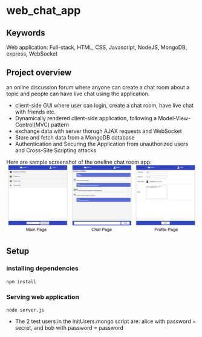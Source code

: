 # web_chat_app
## Keywords
Web application: Full-stack, HTML, CSS, Javascript, NodeJS, MongoDB, express, WebSocket

## Project overview
an online discussion forum where anyone can create a chat room about a topic and people can have live chat using the application.
* client-side GUI where user can login, create a chat room, have live chat with friends etc.
* Dynamically rendered client-side application, following a Model-View-Control(MVC) pattern
* exchange data with server thorugh AJAX requests and WebSocket
* Store and fetch data from a MongoDB database
* Authentication and Securing the Application from unauthorized users and Cross-Site Scripting attacks

Here are sample screenshot of the oneline chat room app:
![mainpage.png](./screenshot/screenshot.png)

## Setup
### installing dependencies
```
npm install
```
### Serving web application
```
node server.js
```

* The 2 test users in the initUsers.mongo script are: alice with password = secret, and bob with password = password

